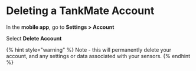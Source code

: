 # Deleting a TankMate Account

In the **mobile app**, go to **Settings > Account**

Select **Delete Account**

{% hint style="warning" %}
Note - this will permanently delete your account, and any settings or data associated with your sensors.
{% endhint %}
